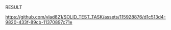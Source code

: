 RESULT

https://github.com/vlad821/SOLID_TEST_TASK/assets/115928876/d1c513d4-9820-433f-89cb-11370897c71e


